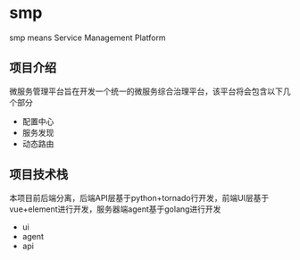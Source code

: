 # smp

smp means Service Management Platform

## 项目介绍

微服务管理平台旨在开发一个统一的微服务综合治理平台，该平台将会包含以下几个部分

* 配置中心
* 服务发现
* 动态路由

## 项目技术栈

本项目前后端分离，后端API层基于python+tornado行开发，前端UI层基于vue+element进行开发，服务器端agent基于golang进行开发

* ui
* agent
* api

